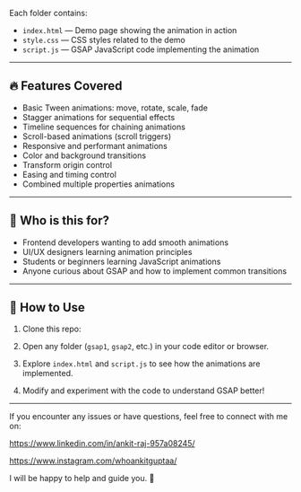 
Each folder contains:

- `index.html` — Demo page showing the animation in action  
- `style.css` — CSS styles related to the demo  
- `script.js` — GSAP JavaScript code implementing the animation  

---

## 🔥 Features Covered

- Basic Tween animations: move, rotate, scale, fade  
- Stagger animations for sequential effects  
- Timeline sequences for chaining animations  
- Scroll-based animations (scroll triggers)  
- Responsive and performant animations  
- Color and background transitions  
- Transform origin control  
- Easing and timing control  
- Combined multiple properties animations  

---

## 🎯 Who is this for?

- Frontend developers wanting to add smooth animations  
- UI/UX designers learning animation principles  
- Students or beginners learning JavaScript animations  
- Anyone curious about GSAP and how to implement common transitions  

---

## 📖 How to Use

1. Clone this repo:  

2. Open any folder (`gsap1`, `gsap2`, etc.) in your code editor or browser.

3. Explore `index.html` and `script.js` to see how the animations are implemented.

4. Modify and experiment with the code to understand GSAP better!

---
If you encounter any issues or have questions, feel free to connect with me on:

https://www.linkedin.com/in/ankit-raj-957a08245/

https://www.instagram.com/whoankitguptaa/

I will be happy to help and guide you. 🚀

